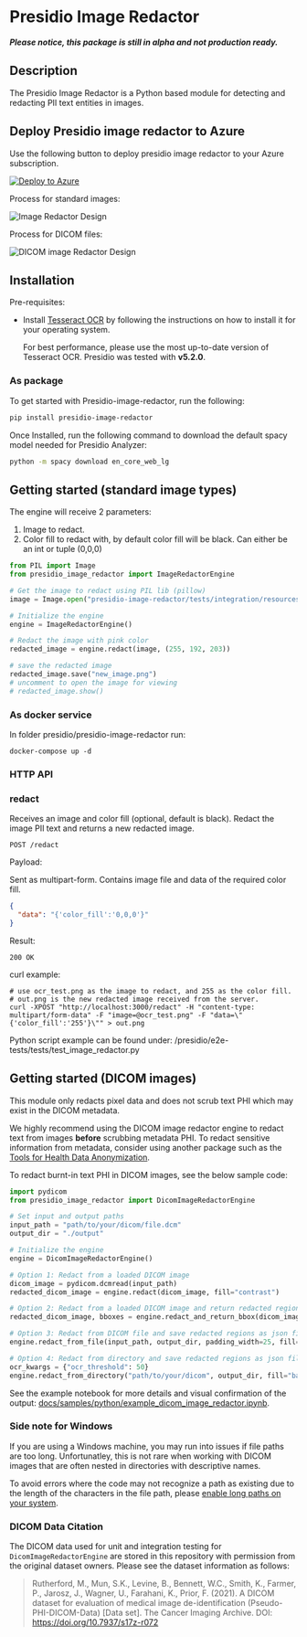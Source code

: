 # Presidio Image Redactor

***Please notice, this package is still in alpha and not production ready.***

## Description

The Presidio Image Redactor is a Python based module for detecting and redacting PII text entities in images.

## Deploy Presidio image redactor to Azure

Use the following button to deploy presidio image redactor to your Azure subscription.

[![Deploy to Azure](https://aka.ms/deploytoazurebutton)](https://portal.azure.com/#create/Microsoft.Template/uri/https%3A%2F%2Fraw.githubusercontent.com%2Fmicrosoft%2Fpresidio%2Fmain%2Fpresidio-image-redactor%2Fdeploytoazure.json)

Process for standard images:

![Image Redactor Design](../docs/assets/image-redactor-design.png)

Process for DICOM files:

![DICOM image Redactor Design](../docs/assets/dicom-image-redactor-design.png)

## Installation

Pre-requisites:

- Install [Tesseract OCR](https://github.com/tesseract-ocr/tesseract) by following the
  instructions on how to install it for your operating system.

  For best performance, please use the most up-to-date version of Tesseract OCR. Presidio was tested with **v5.2.0**.

### As package

To get started with Presidio-image-redactor, run the following:

```sh
pip install presidio-image-redactor
```

Once Installed, run the following command to download the default spacy model needed for
Presidio Analyzer:

```sh
python -m spacy download en_core_web_lg
```

## Getting started (standard image types)

The engine will receive 2 parameters:

1. Image to redact.
2. Color fill to redact with, by default color fill will be black. Can either be an int
   or tuple (0,0,0)

```python
from PIL import Image
from presidio_image_redactor import ImageRedactorEngine

# Get the image to redact using PIL lib (pillow)
image = Image.open("presidio-image-redactor/tests/integration/resources/ocr_test.png")

# Initialize the engine
engine = ImageRedactorEngine()

# Redact the image with pink color
redacted_image = engine.redact(image, (255, 192, 203))

# save the redacted image 
redacted_image.save("new_image.png")
# uncomment to open the image for viewing
# redacted_image.show()
```

### As docker service

In folder presidio/presidio-image-redactor run:

```
docker-compose up -d
```

### HTTP API

### redact

Receives an image and color fill (optional, default is black). Redact the image PII text
and returns a new redacted image.

```
POST /redact
```

Payload:

Sent as multipart-form. Contains image file and data of the required color fill.

```json
{
  "data": "{'color_fill':'0,0,0'}"
}
```

Result:

```
200 OK
```

curl example:

```
# use ocr_test.png as the image to redact, and 255 as the color fill. 
# out.png is the new redacted image received from the server.
curl -XPOST "http://localhost:3000/redact" -H "content-type: multipart/form-data" -F "image=@ocr_test.png" -F "data=\"{'color_fill':'255'}\"" > out.png
```

Python script example can be found under:
/presidio/e2e-tests/tests/test_image_redactor.py

## Getting started (DICOM images)

This module only redacts pixel data and does not scrub text PHI which may exist in the DICOM metadata.

We highly recommend using the DICOM image redactor engine to redact text from images **before** scrubbing metadata PHI. To redact sensitive information from metadata, consider using another package such as the [Tools for Health Data Anonymization](https://github.com/microsoft/Tools-for-Health-Data-Anonymization).

To redact burnt-in text PHI in DICOM images, see the below sample code:

```python
import pydicom
from presidio_image_redactor import DicomImageRedactorEngine

# Set input and output paths
input_path = "path/to/your/dicom/file.dcm"
output_dir = "./output"

# Initialize the engine
engine = DicomImageRedactorEngine()

# Option 1: Redact from a loaded DICOM image
dicom_image = pydicom.dcmread(input_path)
redacted_dicom_image = engine.redact(dicom_image, fill="contrast")

# Option 2: Redact from a loaded DICOM image and return redacted regions
redacted_dicom_image, bboxes = engine.redact_and_return_bbox(dicom_image, fill="contrast")

# Option 3: Redact from DICOM file and save redacted regions as json file
engine.redact_from_file(input_path, output_dir, padding_width=25, fill="contrast", save_bboxes=True)

# Option 4: Redact from directory and save redacted regions as json files
ocr_kwargs = {"ocr_threshold": 50}
engine.redact_from_directory("path/to/your/dicom", output_dir, fill="background", save_bboxes=True, ocr_kwargs=ocr_kwargs)
```

See the example notebook for more details and visual confirmation of the output: [docs/samples/python/example_dicom_image_redactor.ipynb](../docs/samples/python/example_dicom_image_redactor.ipynb).

### Side note for Windows

If you are using a Windows machine, you may run into issues if file paths are too long. Unfortunatley, this is not rare when working with DICOM images that are often nested in directories with descriptive names.

To avoid errors where the code may not recognize a path as existing due to the length of the characters in the file path, please [enable long paths on your system](https://learn.microsoft.com/en-us/answers/questions/293227/longpathsenabled.html).

### DICOM Data Citation

The DICOM data used for unit and integration testing for `DicomImageRedactorEngine` are stored in this repository with permission from the original dataset owners. Please see the dataset information as follows:

> Rutherford, M., Mun, S.K., Levine, B., Bennett, W.C., Smith, K., Farmer, P., Jarosz, J., Wagner, U., Farahani, K., Prior, F. (2021). A DICOM dataset for evaluation of medical image de-identification (Pseudo-PHI-DICOM-Data) [Data set]. The Cancer Imaging Archive. DOI: <https://doi.org/10.7937/s17z-r072>
